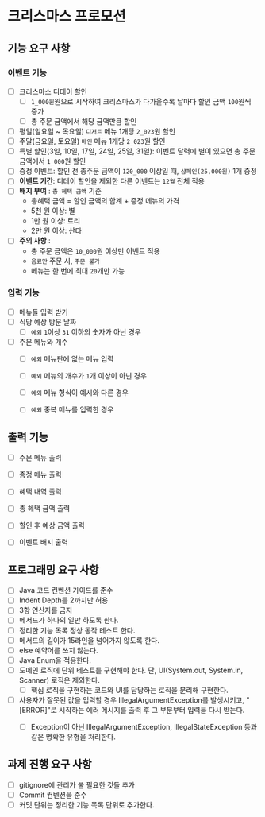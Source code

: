 # 크리스마스 프로모션

## 기능 요구 사항

### 이벤트 기능

- [ ] 크리스마스 디데이 할인
  - [ ] `1_000원`원으로 시작하여 크리스마스가 다가올수록 날마다 할인 금액 `100`원씩 증가
  - [ ] 총 주문 금액에서 해당 금액만큼 할인
- [ ] 평일(일요일 ~ 목요일) `디저트` 메뉴 1개당 `2_023`원 할인 
- [ ] 주말(금요일, 토요일) `메인` 메뉴 1개당 `2_023`원 할인
- [ ] 특별 할인(3일, 10일, 17일, 24일, 25일, 31일): 이벤트 달력에 별이 있으면 총 주문 금액에서 `1_000`원 할인
- [ ] 증정 이벤트: 할인 전 총주문 금액이 `120_000` 이상일 때, `샴폐인(25,000원)` 1개 증정
- [ ] **이벤트 기간**: 디데이 할인을 제외한 다른 이벤트는 `12월` 전체 적용
- [ ] **배지 부여** : `총 혜택 금액` 기준 
  - 총혜택 금액 = 할인 금액의 합계 + 증정 메뉴의 가격 
  - 5천 원 이상: 별
  - 1만 원 이상: 트리
  - 2만 원 이상: 산타
- [ ] **주의 사항** :
  - 총 주문 금액은 `10_000`원 이상만 이벤트 적용
  - `음료만` 주문 시, `주문 불가`
  - 메뉴는 한 번에 최대 `20`개만 가능 


### 입력 기능

- [ ] 메뉴들 입력 받기
- [ ] 식당 예상 방문 날짜
  - [ ] `예외` `1`이상 `31` 이하의 숫자가 아닌 경우 
- [ ] 주문 메뉴와 개수
  - [ ] `예외` 메뉴판에 없는 메뉴 입력
  - [ ] `예외` 메뉴의 개수가 `1`개 이상이 아닌 경우
  - [ ] `예외` 메뉴 형식이 예시와 다른 경우
  - [ ] `예외` 중복 메뉴를 입력한 경우


## 출력 기능

- [ ] 주문 메뉴 출력
- [ ] 증정 메뉴 출력
- [ ] 혜택 내역 출력
- [ ] 총 혜택 금액 출력
- [ ] 할인 후 예상 금액 출력
- [ ] 이벤트 배지 출력


## 프로그래밍 요구 사항

- [ ] Java 코드 컨벤션 가이드를 준수
- [ ] Indent Depth를 2까지만 허용
- [ ] 3항 연산자를 금지
- [ ] 메서드가 하나의 일만 하도록 한다.
- [ ] 정리한 기능 목록 정상 동작 테스트 한다.
- [ ] 메서드의 길이가 15라인을 넘어가지 않도록 한다.
- [ ] else 예약어를 쓰지 않는다.
- [ ] Java Enum을 적용한다.
- [ ] 도메인 로직에 단위 테스트를 구현해야 한다. 단, UI(System.out, System.in, Scanner) 로직은 제외한다.
    - [ ] 핵심 로직을 구현하는 코드와 UI를 담당하는 로직을 분리해 구현한다.
- [ ] 사용자가 잘못된 값을 입력할 경우 IllegalArgumentException를 발생시키고, "[ERROR]"로 시작하는 에러 메시지를 출력 후 그 부분부터 입력을 다시 받는다.
    - [ ] Exception이 아닌 IllegalArgumentException, IllegalStateException 등과 같은 명확한 유형을 처리한다.


## 과제 진행 요구 사항

- [ ] gitignore에 관리가 불 필요한 것들 추가
- [ ] Commit 컨벤션을 준수
- [ ] 커밋 단위는 정리한 기능 목록 단위로 추가한다.